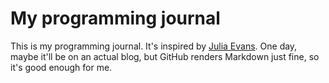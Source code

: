 # My programming journal

This is my programming journal. It's inspired by [Julia Evans](https://jvns.ca). One day, maybe it'll be on an actual blog, but GitHub renders Markdown just fine, so it's good enough for me.
